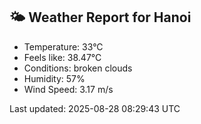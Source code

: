 <!-- WEATHER-START -->
## 🌤 Weather Report for Hanoi

- Temperature: 33°C
- Feels like: 38.47°C
- Conditions: broken clouds
- Humidity: 57%
- Wind Speed: 3.17 m/s

Last updated: 2025-08-28 08:29:43 UTC
<!-- WEATHER-END -->
